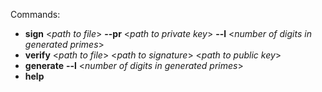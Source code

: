 Commands:

- **sign** \<*path to file*> **--pr** \<*path to private key*> **--l** \<*number of digits in generated primes*>
- **verify** \<*path to file*> \<*path to signature*> \<*path to public key*>
- **generate** **--l** \<*number of digits in generated primes*>
- **help**
